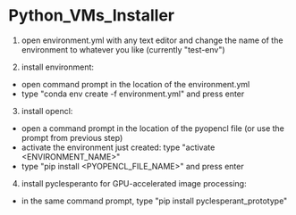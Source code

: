 # Python_VMs_Installer

1. open environment.yml with any text editor and change the name of the environment to whatever you like (currently "test-env")

2. install environment: 
  * open command prompt in the location of the environment.yml
  * type "conda env create -f environment.yml" and press enter

3. install opencl:
  * open a command prompt in the location of the pyopencl file (or use the prompt from previous step)
  * activate the environment just created: type "activate <ENVIRONMENT_NAME>"
  * type "pip install <PYOPENCL_FILE_NAME>" and press enter

4. install pyclesperanto for GPU-accelerated image processing:
  * in the same command prompt, type "pip install pyclesperant_prototype"
